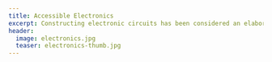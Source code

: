 ```yaml
---
title: Accessible Electronics
excerpt: Constructing electronic circuits has been considered an elaborate task for knowledgable experts, but the availability of accessible toolkits has enabled anyone to produce simple hardware for particular applications.
header:
  image: electronics.jpg
  teaser: electronics-thumb.jpg
---
```

